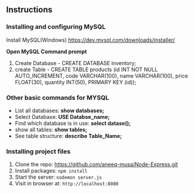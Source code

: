 ## Instructions

### Installing and configuring MySQL

Install MySQL(Windows) https://dev.mysql.com/downloads/installer/

**Open MySQL Command prompt**
1. Create Database - CREATE DATABASE inventory;
2. create Table - CREATE TABLE products (id INT NOT NULL AUTO_INCREMENT, code VARCHAR(100), name VARCHAR(100), price FLOAT(30), quantity INT(50), PRIMARY KEY (id));

### Other basic commands for MYSQL

- List all databases: **show databases;**
- Select Database: **USE Databse_name;**
- Find which database is in use: **select datase();**
- show all tables: **show tables;**
- See table structure: **describe Table_Name;**

### Installing project files

1. Clone the repo: https://github.com/aneeq-musa/Node-Express.git
2. Install packages: `npm install`
3. Start the server: `nodemon server.js`
4. Visit in browser at: `http://localhost:8080`
